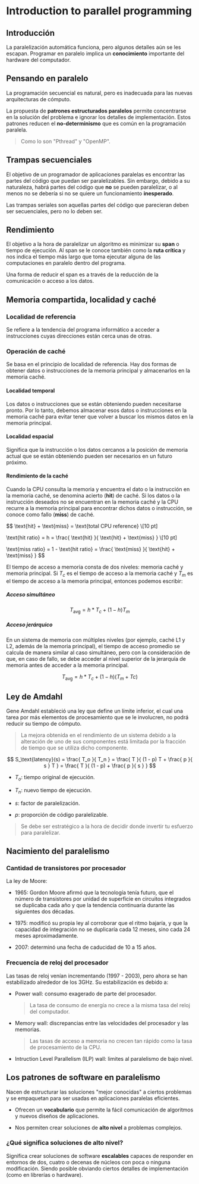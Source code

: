 # Introduction to parallel programming

## Introducción

La paralelización automática funciona, pero algunos detalles aún se les escapan. Programar en paralelo implica un **conocimiento** importante del hardware del computador.

## Pensando en paralelo

La programación secuencial es natural, pero es inadecuada para las nuevas arquitecturas de cómputo.

La propuesta de **patrones estructurados paralelos** permite concentrarse en la solución del problema e ignorar los detalles de implementación. Estos patrones reducen el **no-determinismo** que es común en la programación paralela.

> Como lo son "Pthread" y "OpenMP".

## Trampas secuenciales

El objetivo de un programador de aplicaciones paralelas es encontrar las partes del código que puedan ser paralelizables. Sin embargo, debido a su naturaleza, habrá partes del código que **no** se pueden paralelizar, o al menos no se debería si no se quiere un funcionamiento **inesperado**.

Las trampas seriales son aquellas partes del código que parecieran deben ser secuenciales, pero no lo deben ser.

## Rendimiento

El objetivo a la hora de paralelizar un algoritmo es minimizar su **span** o tiempo de ejecución. Al span se le conoce también como la **ruta crítica** y nos indica el tiempo más largo que toma ejecutar alguna de las computaciones en paralelo dentro del programa.

Una forma de reducir el span es a través de la reducción de la comunicación o acceso a los datos.

## Memoria compartida, localidad y caché

### Localidad de referencia

Se refiere a la tendencia del programa informático a acceder a instrucciones cuyas direcciones están cerca unas de otras.

### Operación de caché

Se basa en el principio de localidad de referencia. Hay dos formas de obtener datos o instrucciones de la memoria principal y almacenarlos en la memoria caché.

#### Localidad temporal

Los datos o instrucciones que se están obteniendo pueden necesitarse pronto. Por lo tanto, debemos almacenar esos datos o instrucciones en la memoria caché para evitar tener que volver a buscar los mismos datos en la memoria principal.

#### Localidad espacial

Significa que la instrucción o los datos cercanos a la posición de memoria actual que se están obteniendo pueden ser necesarios en un futuro próximo.

#### Rendimiento de la caché

Cuando la CPU consulta la memoria y encuentra el dato o la instrucción en la memoria caché, se denomina acierto (**hit**) de caché. Si los datos o la instrucción deseados no se encuentran en la memoria caché y la CPU recurre a la memoria principal para encontrar dichos datos o instrucción, se conoce como fallo (**miss**) de caché.

$$
\text{hit} + \text{miss}  = \text{total CPU reference} \\[10 pt]

\text{hit ratio} = h = \frac{ \text{hit} }{ \text{hit} + \text{miss} } \\[10 pt]

\text{miss ratio} = 1 - \text{hit ratio} = \frac{ \text{miss} }{ \text{hit} + \text{miss} }
$$

El tiempo de acceso a memoria consta de dos niveles: memoria caché y memoria principal. Si $T_c$ es el tiempo de acceso a la memoria caché y $T_m$ es el tiempo de acceso a la memoria principal, entonces podemos escribir:

##### Acceso simultáneo

$$
T_{ \text{avg} } = h * T_c + (1 - h) T_m
$$

##### Acceso jerárquico

En un sistema de memoria con múltiples niveles (por ejemplo, caché L1 y L2, además de la memoria principal), el tiempo de acceso promedio se calcula de manera similar al caso simultáneo, pero con la consideración de que, en caso de fallo, se debe acceder al nivel superior de la jerarquía de memoria antes de acceder a la memoria principal.

$$
T_{ \text{avg} } = h * T_c + (1 - h) (T_m + Tc)
$$

## Ley de Amdahl

Gene Amdahl estableció una ley que define un límite inferior, el cual una tarea por más elementos de procesamiento que se le involucren, no podrá reducir su tiempo de cómputo.

> La mejora obtenida en el rendimiento de un sistema debido a la alteración de uno de sus componentes está limitada por la fracción de tiempo que se utiliza dicho componente.

$$
S_\text{latency}(s) = \frac{ T_o }{ T_n } = \frac{ T }{ (1 - p) T + \frac{ p }{ s } T } = \frac{ T }{ (1 - p) + \frac{ p }{ s } }
$$

- $T_o$: tiempo original de ejecución.

- $T_n$: nuevo tiempo de ejecución.

- $s$: factor de paralelización.

- $p$: proporción de código paralelizable.

> Se debe ser estratégico a la hora de decidir donde invertir tu esfuerzo para paralelizar.

## Nacimiento del paralelismo

### Cantidad de transistores por procesador

La ley de Moore:

- $1965$: Gordon Moore afirmó que la tecnología tenía futuro, que el número de transistores por unidad de superficie en circuitos integrados se duplicaba cada año y que la tendencia continuaría durante las siguientes dos décadas.

- $1975$: modificó su propia ley al corroborar que el ritmo bajaría, y que la capacidad de integración no se duplicaría cada $12$ meses, sino cada $24$ meses aproximadamente.

- $2007$: determinó una fecha de caducidad de $10$ a $15$ años.

### Frecuencia de reloj del procesador

Las tasas de reloj venían incrementando ($1997$ - $2003$), pero ahora se han estabilizado alrededor de los $3 \text{GHz}$. Su estabilización es debido a:

- Power wall: consumo exagerado de parte del procesador.

    > La tasa de consumo de energía no crece a la misma tasa del reloj del computador.

- Memory wall: discrepancias entre las velocidades del procesador y las memorias.

    > Las tasas de acceso a memoria no crecen tan rápido como la tasa de procesamiento de la CPU.

- Intruction Level Parallelism (ILP) wall: limites al paralelismo de bajo nivel.

## Los patrones de software en paralelismo

Nacen de estructurar las soluciones "mejor conocidas" a ciertos problemas y se empaquetan para ser usadas en aplicaciones paralelas eficientes.

- Ofrecen un **vocabulario** que permite la fácil comunicación de algoritmos y nuevos diseños de aplicaciones.

- Nos permiten crear soluciones de **alto nivel** a problemas complejos.

### ¿Qué significa soluciones de alto nivel?

Significa crear soluciones de software **escalables** capaces de responder en entornos de dos, cuatro o decenas de núcleos con poca o ninguna modificación. Siendo posible obviando ciertos detalles de implementación (como en librerías o hardware).
